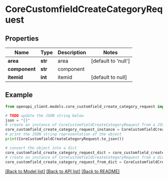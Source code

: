 # CoreCustomfieldCreateCategoryRequest


## Properties

Name | Type | Description | Notes
------------ | ------------- | ------------- | -------------
**area** | **str** | area | [default to 'null']
**component** | **str** | component | 
**itemid** | **int** | itemid | [default to null]

## Example

```python
from openapi_client.models.core_customfield_create_category_request import CoreCustomfieldCreateCategoryRequest

# TODO update the JSON string below
json = "{}"
# create an instance of CoreCustomfieldCreateCategoryRequest from a JSON string
core_customfield_create_category_request_instance = CoreCustomfieldCreateCategoryRequest.from_json(json)
# print the JSON string representation of the object
print(CoreCustomfieldCreateCategoryRequest.to_json())

# convert the object into a dict
core_customfield_create_category_request_dict = core_customfield_create_category_request_instance.to_dict()
# create an instance of CoreCustomfieldCreateCategoryRequest from a dict
core_customfield_create_category_request_from_dict = CoreCustomfieldCreateCategoryRequest.from_dict(core_customfield_create_category_request_dict)
```
[[Back to Model list]](../README.md#documentation-for-models) [[Back to API list]](../README.md#documentation-for-api-endpoints) [[Back to README]](../README.md)


